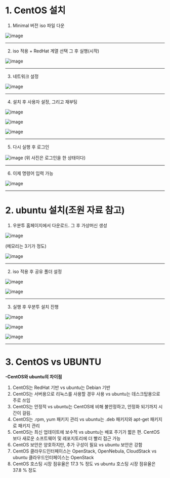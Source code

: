 # 1. CentOS 설치

1)  Minimal 버전 iso 파일 다운

![image](https://user-images.githubusercontent.com/108641325/193030748-9d644263-d3e6-4d71-91c6-0e7f4d71e701.png)

---

2) iso 적용 + RedHat 계열 선택 그 후 실행(시작)

![image](https://user-images.githubusercontent.com/108641325/193030810-9798398f-bb86-4e92-833c-6cec28873acb.png)

---

3) 네트워크 설정

![image](https://user-images.githubusercontent.com/108641325/193030868-33aeec90-fa4a-4e16-897c-64f393219985.png)

---

4) 설치 후 사용자 설정, 그리고 재부팅

![image](https://user-images.githubusercontent.com/108641325/193030936-7d2c19cb-06d1-4f04-a221-6244253dea64.png)

![image](https://user-images.githubusercontent.com/108641325/193030964-76cf6a0b-8d38-47e1-b2f6-957dbd1ade10.png)

![image](https://user-images.githubusercontent.com/108641325/193030979-4dd7ff97-d2d0-4bf8-bc39-195f8ea1f116.png)

---

5) 다시 실행 후 로그인

![image](https://user-images.githubusercontent.com/108641325/193031028-f5736288-f92b-49ee-8f6d-7a45516bb470.png)
(위 사진은 로그인을 한 상태이다)

---

6) 이제 명령어 입력 가능

![image](https://user-images.githubusercontent.com/108641325/193031118-fa99c3b2-2a5d-4d54-90b6-97692a576b84.png)

---

# 2. ubuntu 설치(조원 자료 참고)

1) 우분투 홈페이지에서 다운로드. 그 후 가상머신 생성

![image](https://user-images.githubusercontent.com/108641325/193031392-4b286782-ed27-48d7-b9e3-a1a5cfa7c827.png)

(메모리는 3기가 정도)

![image](https://user-images.githubusercontent.com/108641325/193031432-0a64dbc8-ca91-45b7-b269-27c2af0731be.png)

---

2) iso 적용 후 공유 폴더 설정

![image](https://user-images.githubusercontent.com/108641325/193031483-46d663dd-ff83-457c-bdac-b983a51ce45c.png)

![image](https://user-images.githubusercontent.com/108641325/193031497-cab3aad3-2b75-472b-be7d-f8d7f1504c20.png)

---

3) 실행 후 우분투 설치 진행

![image](https://user-images.githubusercontent.com/108641325/193031602-51e3f816-c9d7-486c-ad46-ea24f97a5114.png)

![image](https://user-images.githubusercontent.com/108641325/193031628-ee5d5e6e-552a-4b9a-b15f-629b09eea5ec.png)

![image](https://user-images.githubusercontent.com/108641325/193031647-6509b56d-e586-4c27-b848-bfde7ada802c.png)

---

# 3. CentOS vs UBUNTU

**-CentOS와 ubuntu의 차이점**

1) CentOS는 RedHat 기반 vs ubuntu는 Debian 기반
2) CentOS는 서버용으로 리눅스를 사용할 경우 사용 vs ubuntu는 데스크탑용으로 주로 쓰임
3) CentOS는 안정적 vs ubuntu는 CentOS에 비해 불안정하고, 안정화 되기까지 시간이 걸림.
4) CentOS는 .rpm, yum 패키지 관리 vs ubuntu는 .deb 패키지와 apt-get 패키지로 패키지 관리
5) CentOS는 최신 업데이트에 보수적 vs ubuntu는 배포 주기가 짧은 편. CentOS 보다 새로운 소프트웨어 및 레포지토리에 더 빨리 접근 가능
6) CentOS 보안은 양호하지만, 추가 구성이 필요 vs ubuntu 보안은 강함
7) CentOS 클라우드인터페이스는 OpenStack, OpenNebula, CloudStack vs ubuntu 클라우드인터페이스는 OpenStack
8) CentOS 호스팅 시장 점유율은 17.3 % 정도 vs ubuntu 호스팅 시장 점유율은 37.8 % 정도

